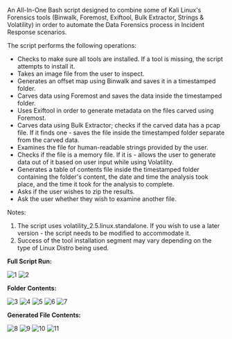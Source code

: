 An All-In-One Bash script designed to combine some of Kali Linux's Forensics tools (Binwalk, Foremost, Exiftool, Bulk Extractor, Strings & Volatility) in order to automate the Data Forensics process in Incident Response scenarios.

The script performs the following operations:
- Checks to make sure all tools are installed. If a tool is missing, the script attempts to install it.
- Takes an image file from the user to inspect.
- Generates an offset map using Binwalk and saves it in a timestamped folder.
- Carves data using Foremost and saves the data inside the timestamped folder.
- Uses Exiftool in order to generate metadata on the files carved using Foremost.
- Carves data using Bulk Extractor; checks if the carved data has a pcap file. If it finds one - saves the file inside the timestamped folder separate from the carved data.
- Examines the file for human-readable strings provided by the user.
- Checks if the file is a memory file. If it is - allows the user to generate data out of it based on user input while using Volatility.
- Generates a table of contents file inside the timestamped folder containing the folder's content, the date and time the analysis took place, and the time it took for the analysis to complete.
- Asks if the user wishes to zip the results.
- Ask the user whether they wish to examine another file. 

Notes: 
1. The script uses volatility_2.5.linux.standalone. If you wish to use a later version - the script needs to be modified to accommodate it.
2. Success of the tool installation segment may vary depending on the type of Linux Distro being used.

<b>Full Script Run:</b>

![1](https://github.com/icon5730/Data_Extractor/assets/166230648/bfc2c91d-5ad0-47ba-801a-7e7aadf25a03)
![2](https://github.com/icon5730/Data_Extractor/assets/166230648/61fd5c80-aa89-4d7c-b9da-bfbe34d7de20)

<b>Folder Contents:</b>

![3](https://github.com/icon5730/Data_Extractor/assets/166230648/c536ef72-e0a7-4c2f-b538-a8c57400ba58)
![4](https://github.com/icon5730/Data_Extractor/assets/166230648/abd3a0b3-1d8d-409c-9f72-093c9d4bf69a)
![5](https://github.com/icon5730/Data_Extractor/assets/166230648/28435bd7-cf5d-466a-a5e6-a2507a4c7b8b)
![6](https://github.com/icon5730/Data_Extractor/assets/166230648/43bd2084-39bc-41ad-9163-a0707c066928)
![7](https://github.com/icon5730/Data_Extractor/assets/166230648/a0e990de-a900-47ec-a55d-08614148bd47)


<b>Generated File Contents:</b>

![8](https://github.com/icon5730/Data_Extractor/assets/166230648/5f11b31c-417a-4dac-817a-828b270615e3)
![9](https://github.com/icon5730/Data_Extractor/assets/166230648/d2f8a787-2564-44e4-9aee-492a72550afc)
![10](https://github.com/icon5730/Data_Extractor/assets/166230648/acee3349-b72f-4366-b210-0bbb54a4ce1d)
![11](https://github.com/icon5730/Data_Extractor/assets/166230648/accadda8-74ef-4420-b9af-cb219660c9a6)


